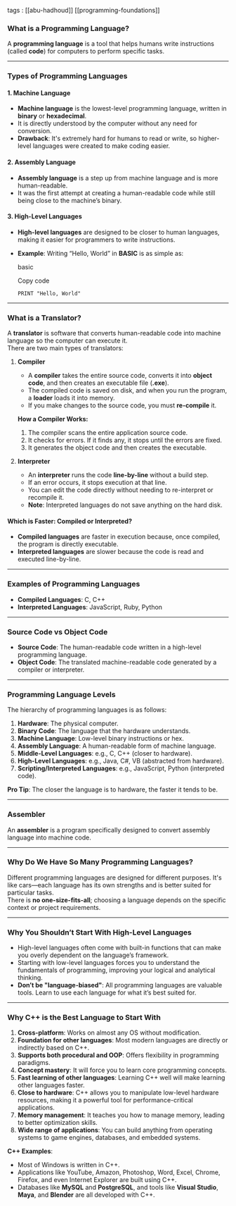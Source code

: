 
tags : [[abu-hadhoud]] [[programming-foundations]]

### **What is a Programming Language?**

A **programming language** is a tool that helps humans write instructions (called **code**) for computers to perform specific tasks.

---

### **Types of Programming Languages**

#### **1. Machine Language**

- **Machine language** is the lowest-level programming language, written in **binary** or **hexadecimal**.
- It is directly understood by the computer without any need for conversion.
- **Drawback**: It's extremely hard for humans to read or write, so higher-level languages were created to make coding easier.

#### **2. Assembly Language**

- **Assembly language** is a step up from machine language and is more human-readable.
- It was the first attempt at creating a human-readable code while still being close to the machine’s binary.

#### **3. High-Level Languages**

- **High-level languages** are designed to be closer to human languages, making it easier for programmers to write instructions.
- **Example**: Writing “Hello, World” in **BASIC** is as simple as:
    
    basic
    
    Copy code
    
    `PRINT "Hello, World"`
    

---

### **What is a Translator?**

A **translator** is software that converts human-readable code into machine language so the computer can execute it.  
There are two main types of translators:

1. **Compiler**
    
    - A **compiler** takes the entire source code, converts it into **object code**, and then creates an executable file (**.exe**).
    - The compiled code is saved on disk, and when you run the program, a **loader** loads it into memory.
    - If you make changes to the source code, you must **re-compile** it.
    
    **How a Compiler Works:**
    
    1. The compiler scans the entire application source code.
    2. It checks for errors. If it finds any, it stops until the errors are fixed.
    3. It generates the object code and then creates the executable.
2. **Interpreter**
    
    - An **interpreter** runs the code **line-by-line** without a build step.
    - If an error occurs, it stops execution at that line.
    - You can edit the code directly without needing to re-interpret or recompile it.
    - **Note**: Interpreted languages do not save anything on the hard disk.

#### **Which is Faster: Compiled or Interpreted?**

- **Compiled languages** are faster in execution because, once compiled, the program is directly executable.
- **Interpreted languages** are slower because the code is read and executed line-by-line.

---

### **Examples of Programming Languages**

- **Compiled Languages**: C, C++
- **Interpreted Languages**: JavaScript, Ruby, Python

---

### **Source Code vs Object Code**

- **Source Code**: The human-readable code written in a high-level programming language.
- **Object Code**: The translated machine-readable code generated by a compiler or interpreter.

---

### **Programming Language Levels**

The hierarchy of programming languages is as follows:

1. **Hardware**: The physical computer.
2. **Binary Code**: The language that the hardware understands.
3. **Machine Language**: Low-level binary instructions or hex.
4. **Assembly Language**: A human-readable form of machine language.
5. **Middle-Level Languages**: e.g., C, C++ (closer to hardware).
6. **High-Level Languages**: e.g., Java, C#, VB (abstracted from hardware).
7. **Scripting/Interpreted Languages**: e.g., JavaScript, Python (interpreted code).

**Pro Tip**: The closer the language is to hardware, the faster it tends to be.

---

### **Assembler**

An **assembler** is a program specifically designed to convert assembly language into machine code.

---

### **Why Do We Have So Many Programming Languages?**

Different programming languages are designed for different purposes. It's like cars—each language has its own strengths and is better suited for particular tasks.  
There is **no one-size-fits-all**; choosing a language depends on the specific context or project requirements.

---

### **Why You Shouldn’t Start With High-Level Languages**

- High-level languages often come with built-in functions that can make you overly dependent on the language’s framework.
- Starting with low-level languages forces you to understand the fundamentals of programming, improving your logical and analytical thinking.
- **Don’t be "language-biased"**: All programming languages are valuable tools. Learn to use each language for what it’s best suited for.

---

### **Why C++ is the Best Language to Start With**

1. **Cross-platform**: Works on almost any OS without modification.
2. **Foundation for other languages**: Most modern languages are directly or indirectly based on C++.
3. **Supports both procedural and OOP**: Offers flexibility in programming paradigms.
4. **Concept mastery**: It will force you to learn core programming concepts.
5. **Fast learning of other languages**: Learning C++ well will make learning other languages faster.
6. **Close to hardware**: C++ allows you to manipulate low-level hardware resources, making it a powerful tool for performance-critical applications.
7. **Memory management**: It teaches you how to manage memory, leading to better optimization skills.
8. **Wide range of applications**: You can build anything from operating systems to game engines, databases, and embedded systems.

**C++ Examples**:

- Most of Windows is written in C++.
- Applications like YouTube, Amazon, Photoshop, Word, Excel, Chrome, Firefox, and even Internet Explorer are built using C++.
- Databases like **MySQL** and **PostgreSQL**, and tools like **Visual Studio**, **Maya**, and **Blender** are all developed with C++.
